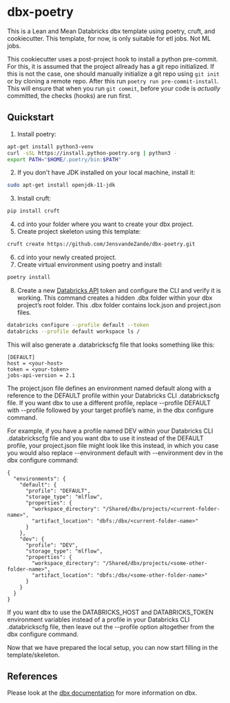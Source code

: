 # dbx-poetry
This is a Lean and Mean Databricks dbx template using poetry, cruft, and cookiecutter. This template, for now, is only suitable for etl jobs. Not ML jobs.


This cookiecutter uses a post-project hook to install a python pre-commit. For this, it is assumed that the project allready has a git repo initialized. If this is not the case, one should manually initialize a git repo using ```git init``` or by cloning a remote repo. After this run ```poetry run pre-commit-install```. This will ensure that when you run `git commit`, before your code is _actually_ committed, the checks (hooks) are run first.


## Quickstart
1. Install poetry:
```bash
apt-get install python3-venv
curl -sSL https://install.python-poetry.org | python3 -
export PATH="$HOME/.poetry/bin:$PATH"
```
2. If you don't have JDK installed on your local machine, install it:
```bash
sudo apt-get install openjdk-11-jdk
```
3. Install cruft:
```bash
pip install cruft
```
4. cd into your folder where you want to create your dbx project.
5. Create project skeleton using this template:
```bash
cruft create https://github.com/JensvandeZande/dbx-poetry.git
```
6. cd into your newly created project.
7. Create virtual environment using poetry and install:
```bash
poetry install
```
8. Create a new [Databricks API](https://docs.databricks.com/dev-tools/api/latest/authentication.html) token and configure the CLI and verify it is working. This command creates a hidden .dbx folder within your dbx project’s root folder. This .dbx folder contains lock.json and project.json files.
```bash
databricks configure --profile default --token
databricks --profile default workspace ls /
```
This will also generate a .databrickscfg file that looks something like this:
```
[DEFAULT]
host = <your-host>
token = <your-token>
jobs-api-version = 2.1
```
The project.json file defines an environment named default along with a reference to the DEFAULT profile within your Databricks CLI .databrickscfg file. If you want dbx to use a different profile, replace --profile DEFAULT with --profile followed by your target profile’s name, in the dbx configure command.

For example, if you have a profile named DEV within your Databricks CLI .databrickscfg file and you want dbx to use it instead of the DEFAULT profile, your project.json file might look like this instead, in which you case you would also replace --environment default with --environment dev in the dbx configure command:
```
{
  "environments": {
    "default": {
      "profile": "DEFAULT",
      "storage_type": "mlflow",
      "properties": {
        "workspace_directory": "/Shared/dbx/projects/<current-folder-name>",
        "artifact_location": "dbfs:/dbx/<current-folder-name>"
      }
    },
    "dev": {
      "profile": "DEV",
      "storage_type": "mlflow",
      "properties": {
        "workspace_directory": "/Shared/dbx/projects/<some-other-folder-name>",
        "artifact_location": "dbfs:/dbx/<some-other-folder-name>"
      }
    }
  }
}
```
If you want dbx to use the DATABRICKS_HOST and DATABRICKS_TOKEN environment variables instead of a profile in your Databricks CLI .databrickscfg file, then leave out the --profile option altogether from the dbx configure command.

Now that we have prepared the local setup, you can now start filling in the template/skeleton.


## References
Please look at the [dbx documentation](https://dbx.readthedocs.io/en/latest/) for more information on dbx.